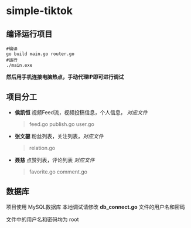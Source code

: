 # simple-tiktok

## 编译运行项目
```shell
#编译
go build main.go router.go
#运行
./main.exe
```

**然后用手机连接电脑热点，手动代理IP即可进行调试**

## 项目分工
- **侯凯恒** 视频Feed流，视频投稿信息，个人信息，
  *对应文件*

  > feed.go  publish.go user.go

- **张文鋆**  粉丝列表，关注列表，*对应文件*
    
    > relation.go
- **聂慈** 点赞列表，评论列表 *对应文件*
   
   >  favorite.go comment.go
## 数据库
项目使用 MySQL数据库
本地调试请修改 **db_connect.go** 文件的用户名和密码

文件中的用户名和密码均为 root